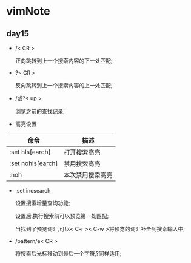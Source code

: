 # vimNote
## day15

* /< CR >

	正向跳转到上一个搜索内容的下一处匹配;
* ?< CR >
	
	反向跳转到上一个搜索内容的上一处匹配;
* /或?< up >

	浏览之前的查找记录;
* 高亮设置

| 命令 | 描述 |
| ---- | ---- |
| :set hls[earch] | 打开搜索高亮 |
| :set nohls[earch] | 禁用搜索高亮 |
| :noh | 本次禁用搜索高亮 |

* :set incsearch

	设置搜索增量查询功能;

	设置后,执行搜索前可以预览第一处匹配;

	当找到了预览词汇,可以< C-r >< C-w >将预览的词汇补全到搜索输入中;

* /pattern/e< CR >

	将搜索后光标移动到最后一个字符,?同样适用;
